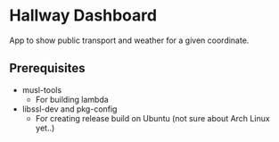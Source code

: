 # Hallway Dashboard
App to show public transport and weather for a given coordinate.

## Prerequisites
 - musl-tools
   - For building lambda
 - libssl-dev and pkg-config
   - For creating release build on Ubuntu (not sure about Arch Linux yet..)


